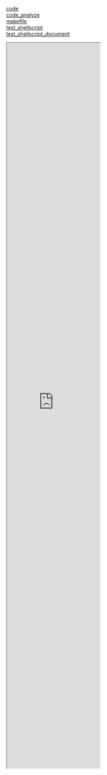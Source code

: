[code](./hafumantree.cpp)  
[code_analyze](./hafumantree_analyze.md)  
[makefile](./makefile)  
[test_shellscript](./test.sh)  
[test_shellscript_document](./test.sh.md)  
<p>
<iframe src="https://github.com/sherlongqu/DataStructure/blob/main/CPP_LANGUAGE_IMPLEMENTATION/tree/huffmanTree/hafumantree.cpp" width=50% height=50% name="hafumantree.cpp"></iframe>
</p>